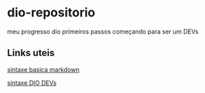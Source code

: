 # dio-repositorio
meu progresso dio primeiros passos 
começando para ser um DEVs

## Links uteis
[sintaxe basica markdown](https://www.markdownguide.org/getting-started/)


[sintaxe DIO DEVs](https://web.dio.me/home)
